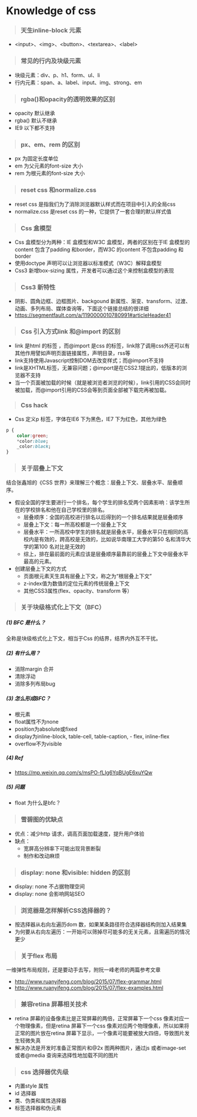 # Knowledge of css
> ### 天生inline-block 元素
- \<input>、\<img>、\<button>、\<textarea>、\<label>
> ### 常见的行内及块级元素
- 块级元素：div、p、h1、form、ul、li
- 行内元素：span、a、label、input、img、strong、em
> ### rgba()和opacity的透明效果的区别
- opacity 默认继承
- rgba() 默认不继承
- IE9 以下都不支持

> ### px、em、rem 的区别
- px 为固定长度单位
- em 为父元素的font-size 大小
- rem 为根元素的font-size 大小

> ### reset css 和normalize.css
- reset css 是指我们为了消除浏览器默认样式而在项目中引入的全局css
- normalize.css 是reset css 的一种，它提供了一套合理的默认样式值

> ### Css 盒模型
- Css 盒模型分为两种：IE 盒模型和W3C 盒模型，两者的区别在于IE 盒模型的content 包含了padding 和border，而W3C 的content 不包含padding 和border
- 使用doctype 声明可以让浏览器以标准模式（W3C）解释盒模型
- Css3 新增box-sizing 属性，开发者可以通过这个来控制盒模型的表现

> ### Css3 新特性
- 阴影、圆角边框、边框图片、backgound 新属性、渐变、transform、过渡、动画、多列布局、媒体查询等，下面这个链接总结的很详细
- https://segmentfault.com/a/1190000010780991#articleHeader41

> ### Css 引入方式link 和@import 的区别
- link 是html 的标签 ，而@import 是css 的标签，link除了调用css外还可以有其他作用譬如声明页面链接属性，声明目录，rss等
- link支持使用Javascript控制DOM去改变样式；而@import不支持
- link是XHTML标签，无兼容问题；@import是在CSS2.1提出的，低版本的浏览器不支持
- 当一个页面被加载的时候（就是被浏览者浏览的时候），link引用的CSS会同时被加载，而@import引用的CSS会等到页面全部被下载完再被加载。

> ### Css hack
- Css 定义p 标签，字体在IE6 下为黑色，IE7 下为红色，其他为绿色
```css
p {
    color:green;
    *color:blue;
    _color:black;
}
```

> ### 关于层叠上下文
结合张鑫旭的《CSS 世界》来理解三个概念：层叠上下文、层叠水平、层叠顺序。
- 假设全国的学生要进行一个排名，每个学生的排名受两个因素影响：该学生所在的学校排名和他在自己学校里的排名。
    - 层叠顺序：全国的高校进行排名以后得到的一个排名结果就是层叠顺序
    - 层叠上下文：每一所高校都是一个层叠上下文
    - 层叠水平：一所高校中学生的排名就是层叠水平，层叠水平只在相同的高校内是有效的，跨高校是无效的，比如说华南理工大学的第50 名和清华大学的第100 名对比是无效的
    - 综上，排在最前面的元素应该是层叠顺序最靠前的层叠上下文中层叠水平最高的元素。
- 创建层叠上下文的方式
    - 页面根元素天生具有层叠上下文，称之为“根层叠上下文”
    - z-index值为数值的定位元素的传统层叠上下文
    - 其他CSS3属性(flex、opacity、transform 等）

> ### 关于块级格式化上下文（BFC）
##### (1) BFC 是什么？
全称是块级格式化上下文，相当于Css 的结界，结界内外互不干扰。
##### (2) 有什么用？
- 消除margin 合并
- 清除浮动
- 消除多列布局bug
##### (3) 怎么形成BFC？
- 根元素
- float属性不为none
- position为absolute或fixed
- display为inline-block, table-cell, table-caption, - flex, inline-flex
- overflow不为visible
##### (4) Ref
- https://mp.weixin.qq.com/s/msPO-fLlg6YqBUgE6xuYQw

##### (5) 问题
- float 为什么是bfc？

> ### 雪碧图的优缺点
- 优点：减少http 请求，调高页面加载速度，提升用户体验
- 缺点：
    - 宽屏高分辨率下可能出现背景断裂
    - 制作和改动麻烦

> ### display: none 和visible: hidden 的区别
- display: none 不占据物理空间
- display: none 会影响网站SEO

> ### 浏览器是怎样解析CSS选择器的？
- 按选择器从右向左遍历dom 数，如果某条路径符合选择器结构则加入结果集
- 为何要从右向左遍历：一开始可以筛掉尽可能多的无关元素，且需遍历的情况更少

> ### 关于flex 布局
一维弹性布局规则，还是要动手去写，附阮一峰老师的两篇参考文章
- http://www.ruanyifeng.com/blog/2015/07/flex-grammar.html
- http://www.ruanyifeng.com/blog/2015/07/flex-examples.html

> ### 兼容retina 屏幕相关技术
- retina 屏幕的设备像素比是正常屏幕的两倍，正常屏幕下一个css 像素对应一个物理像素，但是retina 屏幕下一个css 像素对应两个物理像素，所以如果将正常的图片放在retina 屏幕下显示，一个像素可能要被放大四倍，导致图片发生轻微失真
- 解决办法是开发时准备正常图片和@2x 图两种图片，通过js 或者image-set 或者@media 查询来选择性地加载不同的图片

> ### css 选择器优先级
- 内置style 属性
- id 选择器
- 类、伪类和属性选择器
- 标签选择器和伪元素